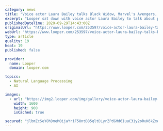 ```yaml
---
category: news
title: "Voice actor Laura Bailey talks Black Widow, Marvel's Avengers, and being married to Thor - Exclusive interview"
excerpt: "Looper sat down with voice actor Laura Bailey to talk about playing Black Widow in the video game Marvel's Avengers, which saw her team up with friends, colleagues, and her husband Travis Willingham,"
publishedDateTime: 2020-09-29T14:43:00Z
originalUrl: "https://www.looper.com/253597/voice-actor-laura-bailey-talks-black-widow-marvels-avengers-and-being-married-to-thor-exclusive-interview/"
webUrl: "https://www.looper.com/253597/voice-actor-laura-bailey-talks-black-widow-marvels-avengers-and-being-married-to-thor-exclusive-interview/"
type: article
quality: 19
heat: 19
published: false

provider:
  name: Looper
  domain: looper.com

topics:
  - Natural Language Processing
  - AI

images:
  - url: "https://img2.looper.com/img/gallery/voice-actor-laura-bailey-talks-black-widow-marvels-avengers-and-being-married-to-thor-exclusive-interview/l-intro-1601390388.jpg"
    width: 1600
    height: 900
    isCached: true

secured: "jlbmZcSeYOhDmeMOijaYriF58ntD85qltDLyrZPdGMd6IuuC31y2oRuK6kZxwCTUJ2CurjsXK5i+l5lt7CT6/r8mjsaq9/CAT4JkOmOFyv4gpch/Pxpn6d4qNYUNSMPJkgUjD9Ts0TdDJZnGMaf7t+OsJB4hSamAMKDrS+9s2T1/gtU5JeEx+AgaT3t4l99TctLgr5L3xYSqIJqnBBZBCxnwPu9HW0jV9Rfg/u1mG9kS6zpf8VRIOoREuE6g/yjKZsXEr7hiC6VoXJ3Vg5zQe0MbIlNEIA7QPAMV+TJZRrSTz8xT1MIP2hli7RWUw8P62Zs/CivhezqcywHP78OwNZnOoqkHI6gmuiu5Xiia1WE=;Y1FmmDjHb1qla5X42yD5Kg=="
---
```


